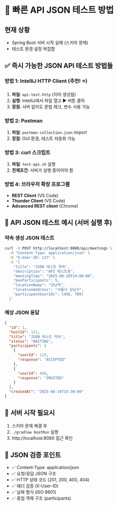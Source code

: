 # 🚀 빠른 API JSON 테스트 방법

## 현재 상황
- Spring Boot 서버 시작 실패 (스키마 문제)
- 테스트 환경 설정 복잡함

## ✅ 즉시 가능한 JSON API 테스트 방법들

### 방법 1: IntelliJ HTTP Client (추천! ⭐)
1. **파일**: `api-test.http` (이미 생성됨)
2. **실행**: IntelliJ에서 파일 열고 ▶️ 버튼 클릭
3. **장점**: 서버 없이도 문법 체크, 변수 사용 가능

### 방법 2: Postman 
1. **파일**: `postman-collection.json` import
2. **장점**: GUI 환경, 테스트 자동화 가능

### 방법 3: curl 스크립트
1. **파일**: `test-api.sh` 실행
2. **전제조건**: 서버가 실행 중이어야 함

### 방법 4: 브라우저 확장 프로그램
- **REST Client** (VS Code)
- **Thunder Client** (VS Code)
- **Advanced REST client** (Chrome)

## 🎯 API JSON 테스트 예시 (서버 실행 후)

### 약속 생성 JSON 테스트
```bash
curl -X POST http://localhost:8080/api/meetings \
  -H "Content-Type: application/json" \
  -H "X-User-ID: 123" \
  -d '{
    "title": "JSON 테스트 약속",
    "description": "API 테스트용",
    "meetingTime": "2025-08-20T14:00:00",
    "maxParticipants": 5,
    "locationName": "강남역",
    "locationAddress": "서울시 강남구",
    "participantUserIds": [456, 789]
  }'
```

### 예상 JSON 응답
```json
{
  "id": 1,
  "hostId": 123,
  "title": "JSON 테스트 약속",
  "status": "WAITING",
  "participants": [
    {
      "userId": 123,
      "response": "ACCEPTED"
    },
    {
      "userId": 456, 
      "response": "INVITED"
    }
  ],
  "createdAt": "2025-08-19T15:30:00"
}
```

## 🚨 서버 시작 필요시
1. 스키마 문제 해결 후
2. `./gradlew bootRun` 실행
3. http://localhost:8080 접근 확인

## 📝 JSON 검증 포인트
- ✅ Content-Type: application/json
- ✅ 요청/응답 JSON 구조
- ✅ HTTP 상태 코드 (201, 200, 400, 404)
- ✅ 헤더 검증 (X-User-ID)
- ✅ 날짜 형식 (ISO 8601)
- ✅ 중첩 객체 구조 (participants)

























